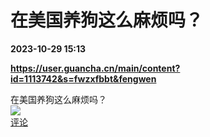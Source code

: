 # 在美国养狗这么麻烦吗？

**2023-10-29 15:13**

**https://user.guancha.cn/main/content?id=1113742&s=fwzxfbbt&fengwen**

在美国养狗这么麻烦吗？  
![](https://img3.chouti.com/CHOUTI_231029_0DA55405A3EA4757AD5F202225C6180C.jpg)  
[评论](https://m.chouti.com/link/40440094)
